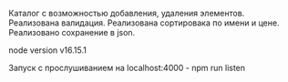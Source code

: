 Каталог с возможностью добавления, удаления элементов.
Реализована валидация.
Реализована сортировака по имени и цене.
Реализовано сохранение в json.

node version v16.15.1

Запуск с прослушиванием на localhost:4000 - npm run listen